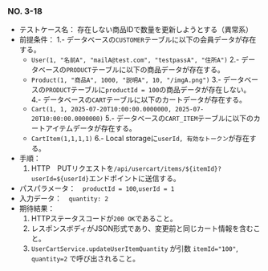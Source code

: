### NO. 3-18

- テストケース名： 存在しない商品IDで数量を更新しようとする（異常系）
- 前提条件：
  1.- データベースの`CUSTOMER`テーブルに以下の会員データが存在する。
  - `User(1, "名前A", "mailA@test.com", "testpassA", "住所A")`
  2.- データベースの`PRODUCT`テーブルに以下の商品データが存在する。
  - `Product(1, "商品A", 1000, "説明A", 10, "/imgA.png")`
  3.- データベースの`PRODUCT`テーブルに`productId = 100`の商品データが存在しない。
  4.- データベースの`CART`テーブルに以下のカートデータが存在する。
  - `Cart(1, 1, 2025-07-20T10:00:00.0000000, 2025-07-20T10:00:00.0000000)`
  5.- データベースの`CART_ITEM`テーブルに以下のカートアイテムデータが存在する。
  - `CartItem(1,1,1,1)`
  6.- Local storageに`userId, 有効なトークン`が存在する。
- 手順：
  1. HTTP　PUTリクエストを`/api/usercart/items/${itemId}?userId=${userId}`エンドポイントに送信する。
- パスパラメータ：　`productId = 100`,`userId = 1`
- 入力データ：　`quantity: 2`
- 期待結果：
  1. HTTPステータスコードが`200 OK`であること。
  2. レスポンスボディがJSON形式であり、変更前と同じカート情報を含むこと。
  3. `UserCartService.updateUserItemQuantity` が引数 `itemId="100"`, `quantity=2` で呼び出されること。
